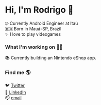 # Hi, I'm Rodrigo 👋

🤓 Currently Android Engineer at Itaú <br>
🇧🇷 Born in Mauá-SP, Brazil <br>
✨ I love to play videogames <br>

### What I'm working on 👨‍💻

📚 Currently building an Nintendo eShop app. <br>

### Find me 🌎

🐦 [Twitter](https://twitter.com/rodrigomizani) <br>
💼 [LinkedIn](https://www.linkedin.com/in/rodrigo-mizani-2096b166/) <br>
📫 [email](rodrigo.mizani@gmail.com) <br>
